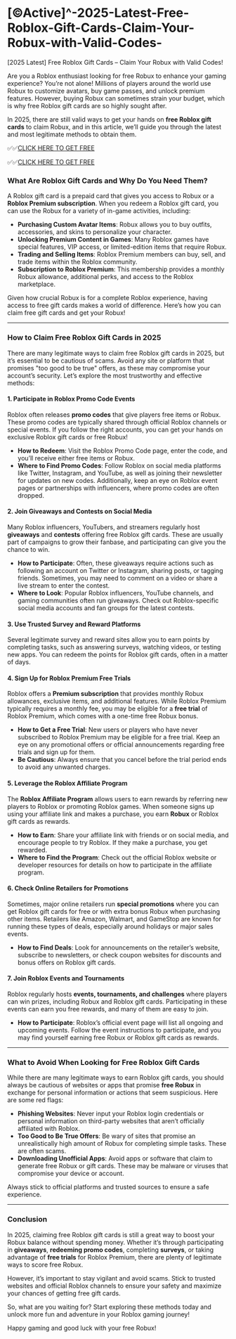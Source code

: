 # [©Active]^-2025-Latest-Free-Roblox-Gift-Cards-Claim-Your-Robux-with-Valid-Codes-

 [2025 Latest] Free Roblox Gift Cards – Claim Your Robux with Valid Codes!

Are you a Roblox enthusiast looking for free Robux to enhance your gaming experience? You’re not alone! Millions of players around the world use Robux to customize avatars, buy game passes, and unlock premium features. However, buying Robux can sometimes strain your budget, which is why free Roblox gift cards are so highly sought after.

In 2025, there are still valid ways to get your hands on **free Roblox gift cards** to claim Robux, and in this article, we’ll guide you through the latest and most legitimate methods to obtain them.

✅✅[CLICK HERE TO GET FREE](https://tinyurl.com/f5a9kmyc)

✅✅[CLICK HERE TO GET FREE](https://tinyurl.com/f5a9kmyc)

### **What Are Roblox Gift Cards and Why Do You Need Them?**

A Roblox gift card is a prepaid card that gives you access to Robux or a **Roblox Premium subscription**. When you redeem a Roblox gift card, you can use the Robux for a variety of in-game activities, including:

- **Purchasing Custom Avatar Items**: Robux allows you to buy outfits, accessories, and skins to personalize your character.
- **Unlocking Premium Content in Games**: Many Roblox games have special features, VIP access, or limited-edition items that require Robux.
- **Trading and Selling Items**: Roblox Premium members can buy, sell, and trade items within the Roblox community.
- **Subscription to Roblox Premium**: This membership provides a monthly Robux allowance, additional perks, and access to the Roblox marketplace.

Given how crucial Robux is for a complete Roblox experience, having access to free gift cards makes a world of difference. Here’s how you can claim free gift cards and get your Robux!

---

### **How to Claim Free Roblox Gift Cards in 2025**

There are many legitimate ways to claim free Roblox gift cards in 2025, but it’s essential to be cautious of scams. Avoid any site or platform that promises "too good to be true" offers, as these may compromise your account’s security. Let’s explore the most trustworthy and effective methods:

#### 1. **Participate in Roblox Promo Code Events**

Roblox often releases **promo codes** that give players free items or Robux. These promo codes are typically shared through official Roblox channels or special events. If you follow the right accounts, you can get your hands on exclusive Roblox gift cards or free Robux!

- **How to Redeem**: Visit the Roblox Promo Code page, enter the code, and you’ll receive either free items or Robux.
- **Where to Find Promo Codes**: Follow Roblox on social media platforms like Twitter, Instagram, and YouTube, as well as joining their newsletter for updates on new codes. Additionally, keep an eye on Roblox event pages or partnerships with influencers, where promo codes are often dropped.

#### 2. **Join Giveaways and Contests on Social Media**

Many Roblox influencers, YouTubers, and streamers regularly host **giveaways** and **contests** offering free Roblox gift cards. These are usually part of campaigns to grow their fanbase, and participating can give you the chance to win.

- **How to Participate**: Often, these giveaways require actions such as following an account on Twitter or Instagram, sharing posts, or tagging friends. Sometimes, you may need to comment on a video or share a live stream to enter the contest.
- **Where to Look**: Popular Roblox influencers, YouTube channels, and gaming communities often run giveaways. Check out Roblox-specific social media accounts and fan groups for the latest contests.

#### 3. **Use Trusted Survey and Reward Platforms**

Several legitimate survey and reward sites allow you to earn points by completing tasks, such as answering surveys, watching videos, or testing new apps. You can redeem the points for Roblox gift cards, often in a matter of days.

#### 4. **Sign Up for Roblox Premium Free Trials**

Roblox offers a **Premium subscription** that provides monthly Robux allowances, exclusive items, and additional features. While Roblox Premium typically requires a monthly fee, you may be eligible for a **free trial** of Roblox Premium, which comes with a one-time free Robux bonus.

- **How to Get a Free Trial**: New users or players who have never subscribed to Roblox Premium may be eligible for a free trial. Keep an eye on any promotional offers or official announcements regarding free trials and sign up for them.
- **Be Cautious**: Always ensure that you cancel before the trial period ends to avoid any unwanted charges.

#### 5. **Leverage the Roblox Affiliate Program**

The **Roblox Affiliate Program** allows users to earn rewards by referring new players to Roblox or promoting Roblox games. When someone signs up using your affiliate link and makes a purchase, you earn **Robux** or Roblox gift cards as rewards.

- **How to Earn**: Share your affiliate link with friends or on social media, and encourage people to try Roblox. If they make a purchase, you get rewarded.
- **Where to Find the Program**: Check out the official Roblox website or developer resources for details on how to participate in the affiliate program.

#### 6. **Check Online Retailers for Promotions**

Sometimes, major online retailers run **special promotions** where you can get Roblox gift cards for free or with extra bonus Robux when purchasing other items. Retailers like Amazon, Walmart, and GameStop are known for running these types of deals, especially around holidays or major sales events.

- **How to Find Deals**: Look for announcements on the retailer’s website, subscribe to newsletters, or check coupon websites for discounts and bonus offers on Roblox gift cards.

#### 7. **Join Roblox Events and Tournaments**

Roblox regularly hosts **events, tournaments, and challenges** where players can win prizes, including Robux and Roblox gift cards. Participating in these events can earn you free rewards, and many of them are easy to join.

- **How to Participate**: Roblox’s official event page will list all ongoing and upcoming events. Follow the event instructions to participate, and you may find yourself earning free Robux or Roblox gift cards as rewards.

---

### **What to Avoid When Looking for Free Roblox Gift Cards**

While there are many legitimate ways to earn Roblox gift cards, you should always be cautious of websites or apps that promise **free Robux** in exchange for personal information or actions that seem suspicious. Here are some red flags:

- **Phishing Websites**: Never input your Roblox login credentials or personal information on third-party websites that aren’t officially affiliated with Roblox.
- **Too Good to Be True Offers**: Be wary of sites that promise an unrealistically high amount of Robux for completing simple tasks. These are often scams.
- **Downloading Unofficial Apps**: Avoid apps or software that claim to generate free Robux or gift cards. These may be malware or viruses that compromise your device or account.

Always stick to official platforms and trusted sources to ensure a safe experience.

---

### **Conclusion**

In 2025, claiming free Roblox gift cards is still a great way to boost your Robux balance without spending money. Whether it’s through participating in **giveaways**, **redeeming promo codes**, completing **surveys**, or taking advantage of **free trials** for Roblox Premium, there are plenty of legitimate ways to score free Robux.

However, it’s important to stay vigilant and avoid scams. Stick to trusted websites and official Roblox channels to ensure your safety and maximize your chances of getting free gift cards.

So, what are you waiting for? Start exploring these methods today and unlock more fun and adventure in your Roblox gaming journey!

Happy gaming and good luck with your free Robux!

